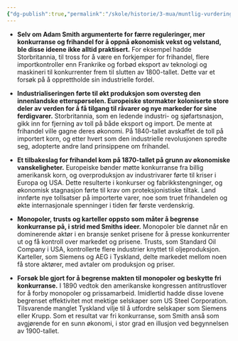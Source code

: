 ```yaml
---
{"dg-publish":true,"permalink":"/skole/historie/3-mua/muntlig-vurdering-jul/industriell-revolusjon/101-102-verdensokonomien-ved-inngangen-til-1900-tallet/"}
---
```


- **Selv om Adam Smith argumenterte for færre reguleringer, mer konkurranse og frihandel for å oppnå økonomisk vekst og velstand, ble disse ideene ikke alltid praktisert.** For eksempel hadde Storbritannia, til tross for å være en forkjemper for frihandel, flere importkontroller enn Frankrike og forbød eksport av teknologi og maskineri til konkurrenter frem til slutten av 1800-tallet. Dette var et forsøk på å opprettholde sin industrielle fordel.

- **Industrialiseringen førte til økt produksjon som oversteg den innenlandske etterspørselen. Europeiske stormakter koloniserte store deler av verden for å få tilgang til råvarer og nye markeder for sine ferdigvarer.** Storbritannia, som en ledende industri- og sjøfartsnasjon, gikk inn for fjerning av toll på både eksport og import. De mente at frihandel ville gagne deres økonomi. På 1840-tallet avskaffet de toll på importert korn, og etter hvert som den industrielle revolusjonen spredte seg, adopterte andre land prinsippene om frihandel.

- **Et tilbakeslag for frihandel kom på 1870-tallet på grunn av økonomiske vanskeligheter.** Europeiske bønder møtte konkurranse fra billig amerikansk korn, og overproduksjon av industrivarer førte til kriser i Europa og USA. Dette resulterte i konkurser og fabrikkstengninger, og økonomisk stagnasjon førte til krav om proteksjonistiske tiltak. Land innførte nye tollsatser på importerte varer, noe som truet frihandelen og økte internasjonale spenninger i tiden før første verdenskrig.

- **Monopoler, trusts og karteller oppsto som måter å begrense konkurranse på, i strid med Smiths ideer.** Monopoler ble dannet når en dominerende aktør i en bransje senket prisene for å presse konkurrenter ut og få kontroll over markedet og prisene. Trusts, som Standard Oil Company i USA, kontrollerte flere industrier knyttet til oljeproduksjon. Karteller, som Siemens og AEG i Tyskland, delte markedet mellom noen få store aktører, med avtaler om produksjon og priser.

- **Forsøk ble gjort for å begrense makten til monopoler og beskytte fri konkurranse.** I 1890 vedtok den amerikanske kongressen antitrustlover for å forby monopoler og prissamarbeid. Imidlertid hadde disse lovene begrenset effektivitet mot mektige selskaper som US Steel Corporation. Tilsvarende manglet Tyskland vilje til å utfordre selskaper som Siemens eller Krupp. Som et resultat var fri konkurranse, som Smith anså som avgjørende for en sunn økonomi, i stor grad en illusjon ved begynnelsen av 1900-tallet.